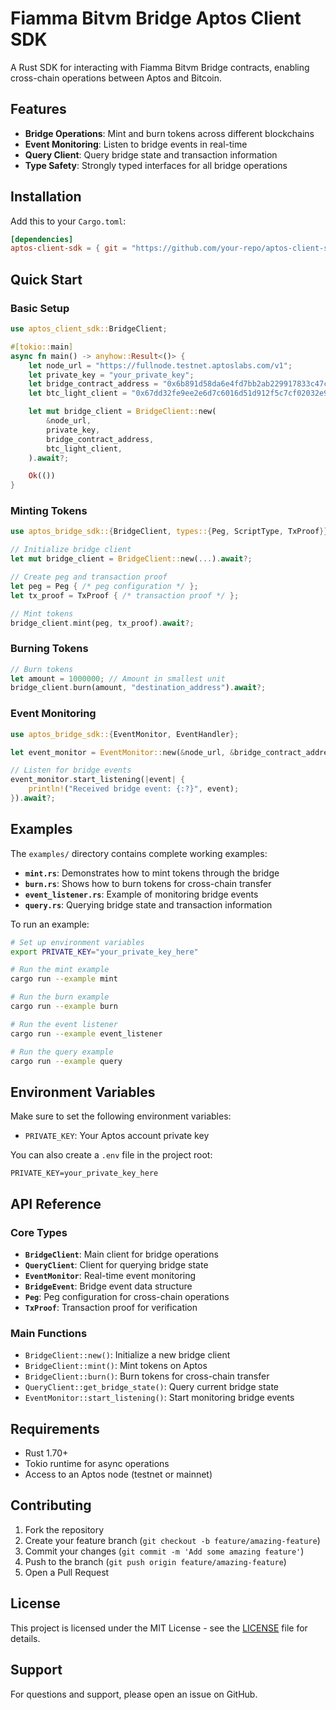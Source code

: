 # Fiamma Bitvm Bridge Aptos Client SDK

A Rust SDK for interacting with Fiamma Bitvm Bridge contracts, enabling cross-chain operations between Aptos and Bitcoin.

## Features

- **Bridge Operations**: Mint and burn tokens across different blockchains
- **Event Monitoring**: Listen to bridge events in real-time
- **Query Client**: Query bridge state and transaction information
- **Type Safety**: Strongly typed interfaces for all bridge operations

## Installation

Add this to your `Cargo.toml`:

```toml
[dependencies]
aptos-client-sdk = { git = "https://github.com/your-repo/aptos-client-sdk" }
```

## Quick Start

### Basic Setup

```rust
use aptos_client_sdk::BridgeClient;

#[tokio::main]
async fn main() -> anyhow::Result<()> {
    let node_url = "https://fullnode.testnet.aptoslabs.com/v1";
    let private_key = "your_private_key";
    let bridge_contract_address = "0x6b891d58da6e4fd7bb2ab229917833c47cb34d8d60cf75e93d717bda43eee387";
    let btc_light_client = "0x67dd32fe9ee2e6d7c6016d51d912f5c7cf02032e9fe94b9c2db1b2762196952d";

    let mut bridge_client = BridgeClient::new(
        &node_url,
        private_key,
        bridge_contract_address,
        btc_light_client,
    ).await?;

    Ok(())
}
```

### Minting Tokens

```rust
use aptos_bridge_sdk::{BridgeClient, types::{Peg, ScriptType, TxProof}};

// Initialize bridge client
let mut bridge_client = BridgeClient::new(...).await?;

// Create peg and transaction proof
let peg = Peg { /* peg configuration */ };
let tx_proof = TxProof { /* transaction proof */ };

// Mint tokens
bridge_client.mint(peg, tx_proof).await?;
```

### Burning Tokens

```rust
// Burn tokens
let amount = 1000000; // Amount in smallest unit
bridge_client.burn(amount, "destination_address").await?;
```

### Event Monitoring

```rust
use aptos_bridge_sdk::{EventMonitor, EventHandler};

let event_monitor = EventMonitor::new(&node_url, &bridge_contract_address).await?;

// Listen for bridge events
event_monitor.start_listening(|event| {
    println!("Received bridge event: {:?}", event);
}).await?;
```

## Examples

The `examples/` directory contains complete working examples:

- **`mint.rs`**: Demonstrates how to mint tokens through the bridge
- **`burn.rs`**: Shows how to burn tokens for cross-chain transfer
- **`event_listener.rs`**: Example of monitoring bridge events
- **`query.rs`**: Querying bridge state and transaction information

To run an example:

```bash
# Set up environment variables
export PRIVATE_KEY="your_private_key_here"

# Run the mint example
cargo run --example mint

# Run the burn example
cargo run --example burn

# Run the event listener
cargo run --example event_listener

# Run the query example
cargo run --example query
```

## Environment Variables

Make sure to set the following environment variables:

- `PRIVATE_KEY`: Your Aptos account private key

You can also create a `.env` file in the project root:

```env
PRIVATE_KEY=your_private_key_here
```

## API Reference

### Core Types

- **`BridgeClient`**: Main client for bridge operations
- **`QueryClient`**: Client for querying bridge state
- **`EventMonitor`**: Real-time event monitoring
- **`BridgeEvent`**: Bridge event data structure
- **`Peg`**: Peg configuration for cross-chain operations
- **`TxProof`**: Transaction proof for verification

### Main Functions

- `BridgeClient::new()`: Initialize a new bridge client
- `BridgeClient::mint()`: Mint tokens on Aptos
- `BridgeClient::burn()`: Burn tokens for cross-chain transfer
- `QueryClient::get_bridge_state()`: Query current bridge state
- `EventMonitor::start_listening()`: Start monitoring bridge events

## Requirements

- Rust 1.70+
- Tokio runtime for async operations
- Access to an Aptos node (testnet or mainnet)

## Contributing

1. Fork the repository
2. Create your feature branch (`git checkout -b feature/amazing-feature`)
3. Commit your changes (`git commit -m 'Add some amazing feature'`)
4. Push to the branch (`git push origin feature/amazing-feature`)
5. Open a Pull Request

## License

This project is licensed under the MIT License - see the [LICENSE](LICENSE) file for details.

## Support

For questions and support, please open an issue on GitHub. 